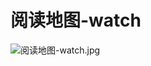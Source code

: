 # 阅读地图-watch


![阅读地图-watch.jpg](https://cdn.nlark.com/yuque/0/2023/jpeg/743297/1678620479554-f00edb56-10cd-4a2f-b31b-789f5f5dc866.jpeg#averageHue=%23fcfcfc&clientId=u204f3468-629f-4&from=drop&id=u318bc2ff&name=%E9%98%85%E8%AF%BB%E5%9C%B0%E5%9B%BE-watch.jpg&originHeight=2641&originWidth=2127&originalType=binary&ratio=2&rotation=0&showTitle=false&size=364746&status=done&style=none&taskId=ue901194f-c34c-44c1-a619-34a0d26fae1&title=)

